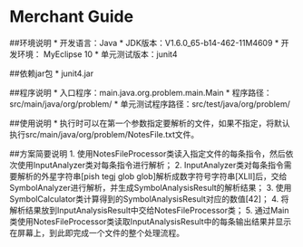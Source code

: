 Merchant Guide
===================

##环境说明
    * 开发语言：Java
	* JDK版本：V1.6.0_65-b14-462-11M4609
	* 开发环境： MyEclipse 10
	* 单元测试版本：junit4

##依赖jar包
	* junit4.jar

##程序说明
	* 入口程序：main.java.org.problem.main.Main
	* 程序路径：src/main/java/org/problem/
	* 单元测试程序路径：src/test/java/org/problem/

##使用说明
	* 执行时可以在第一个参数指定要解析的文件，如果不指定，将默认执行src/main/java/org/problem/NotesFile.txt文件。
	
##方案简要说明
    1. 使用NotesFileProcessor类读入指定文件的每条指令，然后依次使用InputAnalyzer类对每条指令进行解析；
	2. InputAnalyzer类对每条指令需要解析的外星字符串[pish tegj glob glob]解析成数字符号字符串[XLII]后，交给SymbolAnalyzer进行解析，并生成SymbolAnalysisResult的解析结果；
	3. 使用SymbolCalculator类计算得到的SymbolAnalysisResult对应的数值[42]；
	4. 将解析结果放到InputAnalysisResult中交给NotesFileProcessor类；
	5. 通过Main类使用NotesFileProcessor类读取InputAnalysisResult中的每条输出结果并显示在屏幕上，到此即完成一个文件的整个处理流程。

